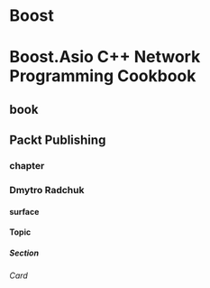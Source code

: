 # Boost
# Boost.Asio C++ Network Programming Cookbook
## book
## Packt Publishing
### chapter
### Dmytro Radchuk
#### surface

#### Topic
##### Section

###### Card
